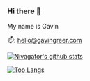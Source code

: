### Hi there 👋

My name is Gavin  

📫: hello@gavingreer.com

[![Nivagator's github stats](https://github-readme-stats.vercel.app/api?username=nivagator&show_icons=true&hide=issues,contribs,prs)](https://github.com/anuraghazra/github-readme-stats)

[![Top Langs](https://github-readme-stats.vercel.app/api/top-langs/?username=nivagator)](https://github.com/anuraghazra/github-readme-stats)
<!--
**nivagator/nivagator** is a ✨ _special_ ✨ repository because its `README.md` (this file) appears on your GitHub profile.

Here are some ideas to get you started:

- 🔭 I’m currently working on ...
- 🌱 I’m currently learning ...
- 👯 I’m looking to collaborate on ...
- 🤔 I’m looking for help with ...
- 💬 Ask me about ...
- 📫 How to reach me: ... 
- ⚡ Fun fact: ...
-->
